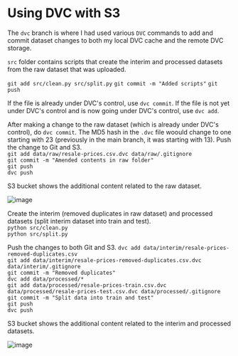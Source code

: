# Using DVC with S3

The `dvc` branch is where I had used various `DVC` commands to add and commit dataset changes to both my local DVC cache and the remote DVC storage.

`src` folder contains scripts that create the interim and processed datasets from the raw dataset that was uploaded.

`git add src/clean.py src/split.py`
`git commit -m "Added scripts"`
`git push`

If the file is already under DVC's control, use `dvc commit`. If the file is not yet under DVC's control and is now going under DVC's control, use `dvc add`. 

After making a change to the raw dataset (which is already under DVC's control), do `dvc commit`. The MD5 hash in the `.dvc` file woould change to one starting with 23 (previously in the main branch, it was starting with 13). Push the change to Git and S3. <br>
`git add data/raw/resale-prices.csv.dvc data/raw/.gitignore` <br>
`git commit -m "Amended contents in raw folder"` <br>
`git push` <br>
`dvc push` <br>

S3 bucket shows the additional content related to the raw dataset.

![image](https://user-images.githubusercontent.com/51873343/104392993-4feb6800-557e-11eb-8455-72ed7b93d4e6.png)

Create the interim (removed duplicates in raw dataset) and processed datasets (split interim dataset into train and test). <br>
`python src/clean.py` <br>
`python src/split.py` <br>

Push the changes to both Git and S3.
`dvc add data/interim/resale-prices-removed-duplicates.csv` <br>
`git add data/interim/resale-prices-removed-duplicates.csv.dvc data/interim/.gitignore` <br>
`git commit -m "Removed duplicates"` <br>
`dvc add data/processed/*` <br>
`git add data/processed/resale-prices-train.csv.dvc data/processed/resale-prices-test.csv.dvc data/processed/.gitignore` <br>
`git commit -m "Split data into train and test"` <br>
`git push` <br>
`dvc push` <br>

S3 bucket shows the additional content related to the interim and processed datasets.

![image](https://user-images.githubusercontent.com/51873343/104393266-fdf71200-557e-11eb-8070-2e35abc1c540.png)
